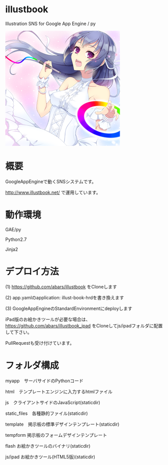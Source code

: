 # illustbook
Illustration SNS for Google App Engine / py

![illustbook logo](https://github.com/abars/illustbook/blob/master/static_files/banner_360b.png)

# 概要

GoogleAppEngineで動くSNSシステムです。

http://www.illustbook.net/ で運用しています。

# 動作環境

GAE/py

Python2.7

Jinja2

# デプロイ方法

(1) https://github.com/abars/illustbook をCloneします

(2) app.yamlのapplication: illust-book-hrdを書き換えます

(3) GoogleAppEngineのStandardEnvironmentにdeployします

iPad版のお絵かきツールが必要な場合は、 https://github.com/abars/illustbook_ipad をCloneしてjs/ipadフォルダに配置して下さい。

PullRequestも受け付けています。

# フォルダ構成

myapp　サーバサイドのPythonコード

html　テンプレートエンジンに入力するhtmlファイル

js　クライアントサイドのJavaScript(staticdir)

static_files　各種静的ファイル(staticdir)

template　掲示板の標準デザインテンプレート(staticdir)

tempform 掲示板のフォームデザインテンプレート

flash お絵かきツールのバイナリ(staticdir)

js/ipad お絵かきツール(HTML5版)(staticdir)

